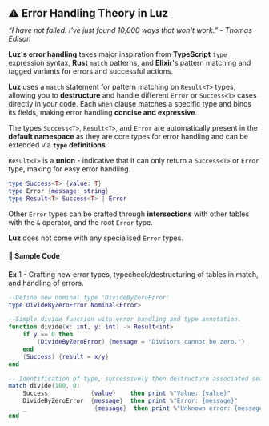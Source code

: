 <h2 style="margin:0; line-height:1.1;">⚠️ Error Handling Theory in Luz</h2>

*“I have not failed. I've just found 10,000 ways that won't work.” - Thomas Edison* 

**Luz's error handling** takes major inspiration from **TypeScript** `type` expression syntax, **Rust** `match` patterns, and **Elixir**'s pattern matching and tagged variants for errors and successful actions.

**Luz** uses a `match` statement for pattern matching on `Result<T>` types, allowing you to **destructure** and handle different `Error` or `Success<T>` cases directly in your code. Each `when` clause matches a specific type and binds its fields, making error handling **concise and expressive**.

The types `Success<T>`, `Result<T>`, and `Error` are automatically present in the **default namespace** as they are core types for error handling and can be extended via **`type` definitions**.

`Result<T>` is a **union** - indicative that it can only return a `Success<T>` or `Error` type, making for easy error handling.

```lua
type Success<T> {value: T} 
type Error {message: string}
type Result<T> Success<T> | Error 
```

Other `Error` types can be crafted through **intersections** with other tables with the `&` operator, and the root `Error` type. 

**Luz** does not come with any specialised `Error` types.

<h4 style="margin:0; line-height:2.0;">📝 Sample Code</h4>

**Ex** 1 - Crafting new error types, typecheck/destructuring of tables in match, and handling of errors.
```lua
--Define new nominal type 'DivideByZeroError'
type DivideByZeroError Nominal<Error>

--Simple divide function with error handling and type annotation.
function divide(x: int, y: int) -> Result<int>
    if y == 0 then
        (DivideByZeroError) {message = "Divisors cannot be zero."}
    end
    (Success) {result = x/y}
end

-- Identification of type, successively then destructure associated sealed table for each type
match divide(100, 0)
    Success            {value}    then print %"Value: {value}"
    DivideByZeroError  {message}  then print %"Error: {message}"
    _                   {message}  then print %"Unknown error: {message}"
end 
```